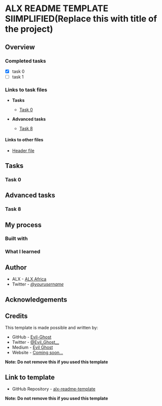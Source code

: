 # ALX README TEMPLATE SIIMPLIFIED(Replace this with title of the project)

<!-- Remove this line if you want Table of contents
## Table of contents

 
- [Overview](#overview)
  - [Completed tasks](#completed-tasks)
  - [Links to task files](#links-to-task-files)
    - [Links to other files](#links-to-other-files)
- [Tasks](#tasks)
- [Advanced tasks](#advanced-tasks)
- [My process](#my-process)
  - [Built with](#built-with)
  - [What I learned](#what-i-learned)
- [Author](#author)
- [Acknowledgments](#acknowledgements)
- [Credits](#credits)
- [Link to template](#link-to-template)
remove this line if you removed the one above -->

## Overview

### Completed tasks

- [x] task 0
- [ ] task 1

### Links to task files

- **Tasks**
  - [Task 0][Task 0]

- **Advanced tasks**
  - [Task 8][Task 8]

#### Links to other files
  - [Header file][Header file]


[Task 0]: ./replace-this-with-file-name
[Task 8]: ./replace-this-with-file-name
[Header file]: ./replace-this-with-file-name

## Tasks

### Task 0


## Advanced tasks

### Task 8


## My process

### Built with


### What I learned


## Author

- ALX - [ALX Africa](https://www.alxafrica.com)
- Twitter - [_@yourusername_](https://twitter.com/yourusername)

## Acknowledgements


## Credits

This template is made possible and written by:
- GitHub - [Evil-Ghost](https://github.com/Evil-Ghost)
- Twitter - [@Evil\_Ghost\_\_](https://www.twitter.com/evil_ghost__)
- Medium - [Evil Ghost](https://medium.com/@evilghost)
- Website - [Coming soon...](#)

**Note: Do not remove this if you used this template**

## Link to template

- GitHub Repository - [alx-readme-template](https://github.com/Evil-Ghost/alx-readme-template)

**Note: Do not remove this if you used this template**

